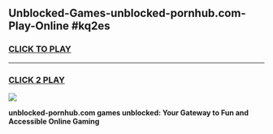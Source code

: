 
## Unblocked-Games-unblocked-pornhub.com-Play-Online #kq2es
<h3>
<a href="https://news.freeplayer.one?title=unblocked-pornhub.com&ref=3">CLICK TO PLAY</a></h3>
<hr>

<h3>
<a href="https://news.freeplayer.one?title=unblocked-pornhub.com&ref=3">CLICK 2 PLAY</a>
  
</h3>

<a href="https://news.freeplayer.one?title=unblocked-pornhub.com&ref=3"><img src="https://clearcache.store/games.png"></a>


**unblocked-pornhub.com games unblocked: Your Gateway to Fun and Accessible Online Gaming**
